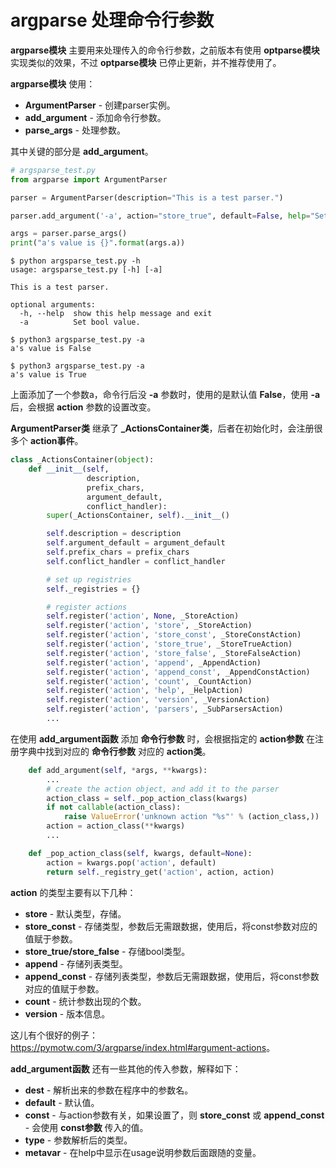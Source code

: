 # argparse 处理命令行参数

**argparse模块** 主要用来处理传入的命令行参数，之前版本有使用 **optparse模块** 实现类似的效果，不过 **optparse模块** 已停止更新，并不推荐使用了。

**argparse模块** 使用：

- **ArgumentParser** - 创建parser实例。
- **add_argument** - 添加命令行参数。
- **parse_args** - 处理参数。

其中关键的部分是 **add_argument**。

```python
# argsparse_test.py
from argparse import ArgumentParser

parser = ArgumentParser(description="This is a test parser.")

parser.add_argument('-a', action="store_true", default=False, help="Set bool value.")

args = parser.parse_args()
print("a's value is {}".format(args.a))
```

```shell
$ python argsparse_test.py -h
usage: argsparse_test.py [-h] [-a]

This is a test parser.

optional arguments:
  -h, --help  show this help message and exit
  -a          Set bool value.

$ python3 argsparse_test.py -a
a's value is False

$ python3 argsparse_test.py -a
a's value is True
```

上面添加了一个参数a，命令行后没 **-a** 参数时，使用的是默认值 **False**，使用 **-a** 后，会根据 **action** 参数的设置改变。

**ArgumentParser类** 继承了 **_ActionsContainer类**，后者在初始化时，会注册很多个 **action事件**。

```python
class _ActionsContainer(object):
    def __init__(self,
                 description,
                 prefix_chars,
                 argument_default,
                 conflict_handler):
        super(_ActionsContainer, self).__init__()

        self.description = description
        self.argument_default = argument_default
        self.prefix_chars = prefix_chars
        self.conflict_handler = conflict_handler

        # set up registries
        self._registries = {}

        # register actions
        self.register('action', None, _StoreAction)
        self.register('action', 'store', _StoreAction)
        self.register('action', 'store_const', _StoreConstAction)
        self.register('action', 'store_true', _StoreTrueAction)
        self.register('action', 'store_false', _StoreFalseAction)
        self.register('action', 'append', _AppendAction)
        self.register('action', 'append_const', _AppendConstAction)
        self.register('action', 'count', _CountAction)
        self.register('action', 'help', _HelpAction)
        self.register('action', 'version', _VersionAction)
        self.register('action', 'parsers', _SubParsersAction)
        ...
```

在使用 **add_argument函数** 添加 **命令行参数** 时，会根据指定的 **action参数** 在注册字典中找到对应的 **命令行参数** 对应的 **action类**。

```python
    def add_argument(self, *args, **kwargs):
        ...
        # create the action object, and add it to the parser
        action_class = self._pop_action_class(kwargs)
        if not callable(action_class):
            raise ValueError('unknown action "%s"' % (action_class,))
        action = action_class(**kwargs)
        ...

    def _pop_action_class(self, kwargs, default=None):
        action = kwargs.pop('action', default)
        return self._registry_get('action', action, action)
```

**action** 的类型主要有以下几种：

- **store** - 默认类型，存储。
- **store_const** - 存储类型，参数后无需跟数据，使用后，将const参数对应的值赋于参数。
- **store_true/store_false** - 存储bool类型。
- **append** - 存储列表类型。
- **append_const** - 存储列表类型，参数后无需跟数据，使用后，将const参数对应的值赋于参数。
- **count** - 统计参数出现的个数。
- **version** - 版本信息。

这儿有个很好的例子： <https://pymotw.com/3/argparse/index.html#argument-actions>。

**add_argument函数** 还有一些其他的传入参数，解释如下：

- **dest** - 解析出来的参数在程序中的参数名。
- **default** - 默认值。
- **const** - 与action参数有关，如果设置了，则 **store_const** 或 **append_const** - 会使用 **const参数** 传入的值。
- **type** - 参数解析后的类型。
- **metavar** - 在help中显示在usage说明参数后面跟随的变量。
